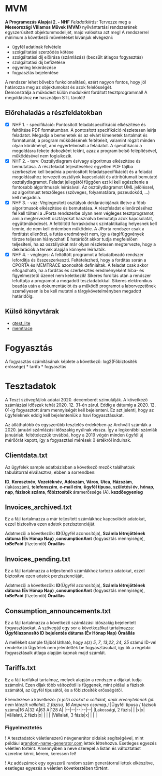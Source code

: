 
# MVM
**A Programozás Alapjai 2. - NHF**
*Feladatkiírás:*
Tervezze meg a  **Meseországi Villamos Művek (MVM)**  nyilvántartási rendszerének egyszerűsített objektummodelljét, majd valósítsa azt meg! A rendszerrel minimum a következő műveleteket kívánjuk elvégezni:

-   ügyfél adatinak felvétele
-   szolgáltatási szerződés kötése
-   szolgáltatási díj előírása (számlázás) (becsült átlagos fogyasztás)
-   szolgáltatási díj befizetése
-   egyenleg lekérdezése
-   fogyasztás bejelentése

A rendszer lehet bővebb funkcionalitású, ezért nagyon fontos, hogy jól határozza meg az objektumokat és azok felelősségét.  
Demonstrálja a működést külön modulként fordított tesztprogrammal!  A megoldáshoz  **ne**  használjon STL tárolót!
## Előrehaladás a részfeldatokban
 - [x] NHF 1. - specifikáció: Pontosított feladatspecifikáció elkészítése és feltöltése PDF formátumban. A pontosított specifikáció részletesen leírja feladatot. Megadja a bemenetek és az elvárt kimenetek tartalmát és formátumát, a program működésének feltételeit, valamint rögzít minden olyan körülményt, ami egyértelműsíti a feladatot. A specifikáció a megoldásra fekete dobozként tekint, azaz a program belső felépítésével, működésével nem foglalkozik.
 - [x] NHF 2. - terv: Osztálydiagram és/vagy algoritmus elkészítése és bemutatása. A részfeladat teljesítéséhez egyetlen PDF fájlba szerkesztve kell beadnia a pontosított feladatspecifikációt és a feladat megoldásához tervezett osztályok kapcsolatát és attribútumait bemutató osztálydiagramot. Feladat jellegétől függően ezt ki kell egészítenie a fontosabb algoritmusok leírásával. Az osztálydiagramot UML jelöléssel, az algoritmust tetszőleges (szöveges, folyamatábra, pszeudokód, …) kell megadnia.
 - [x] NHF 3. - váz: Véglegesített osztályok deklarációjának illetve a főbb algoritmusok elkészítése és bemutatása. A részfeladat ellenőrzéséhez fel kell tölteni a JPorta rendszerbe olyan nem végleges tesztprogramot, ami a megtervezett osztályokat használva bemutatja azok kapcsolatát, együttműködését. A feltöltött forráskódnak szintaktikailag helyesnek kell lennie, de nem kell érdemben működnie. A JPorta rendszer csak a fordítást ellenőrzi, a futás eredményét nem, így a (tag)függvények törzse teljesen hiányozhat! E határidőt akkor tudja megfelelően teljesíteni, ha az osztályokat már olyan részletesen megtervezte, hogy a deklarációk a tervek alapján könnyen leírhatók.
 - [x] NHF 4. - végleges: A feltöltött programot a feladatbeadó rendszer lefordítja és összeszerkeszti. Feltételezheti, hogy a fordítás során a CPORTA és MEMTRACE azonosítók definiáltak. A feladat csak akkor elfogadható, ha a fordítás és szerkesztés eredményeként hiba- és figyelmeztető üzenet nem keletkezik! Sikeres fordítás után a rendszer lefuttatja a programot a megadott tesztadatokkal. Sikeres elektronikus beadás után a dokumentációt és a működő programot a laborvezetőnek személyesen is be kell mutatni a tárgykövetelményben megadott határidőig.

## Külső könyvtárak

 - [gtest_lite](https://git.ik.bme.hu/Prog2/ell_feladat/CppMonoton/blob/master/gtest_lite.h)
 - [memtrace](https://git.ik.bme.hu/Prog2/ell_feladat/Nem_OO/blob/master/memtrace.h)

# Fogyasztás

A fogyasztás számításának képlete a következő:
	log2(Főbiztosíték erőssége) * tarifa * fogyasztás

# Tesztadatok
A Teszt szövegfájlok adatai 2020. decemberét szimulálják. A következő számlázási időszak tehát 2020. 12. 31-én zárul. Eddig a dátumig a 2020. 12. 01-ig fogyasztott áram mennyiségét kell bejelenteni.
Ez azt jelenti, hogy az ügyfeleknek eddig kell bejelenteniük a havi fogyasztásukat.

Az átláthatóbb és egyszerűbb tesztelés érdekében az Archvált számlák a 2020. januári számlázási időszakig nyúlnak vissza. Így a legkorábbi számlák januáriak.
feltételezzük továbbá, hogy a 2019 végén minden ügyfél új mérőórát kapott, így a fogyasztási mérések 0 értékről indulnak.
## Clientdata.txt

Az ügyfelek sample adatbázisban a következő mezők találhatóak tabulátorral elválasztva, ebben a sorrendben:

**ID**, **Keresztnév**, **Vezetéknév**, **Adószám**, **Város**, **Utca**, **Házszám**, (lakásszám), **telefonszám**, **e-mail cím**, **ügyfél típusa**, **születési év**, **hónap**, **nap**, **fázisok száma**, **főbiztosíték** áramerőssége (A). **kezdőegyenleg**

## Invoices_archived.txt

Ez a fájl tartalmazza a már teljesített számlákhoz kapcsolódó adatokat, ezzel biztosítva ezen adatok perzisztenciáját.

Adatmezői a következők:
**ID**(Ügyfél azonosítója), **Számla létrejöttének dátuma (Év	Hónap	Nap)** ,**consumptionAmt** (fogyasztás mennyisége), **toBePaid** (fizetendő)	**Óraállás**

## Invoices_pending.txt

Ez a fájl tartalmazza a teljesítendő számlákhoz tartozó adatokat, ezzel biztosítva ezen adatok perzisztenciáját.

Adatmezői a következők:
**ID**(Ügyfél azonosítója), **Számla létrejöttének dátuma (Év	Hónap	Nap)** ,**consumptionAmt** (fogyasztás mennyisége), **toBePaid** (fizetendő)	**Óraállás**


## Consumption_announcements.txt

Ez a fájl tartalmazza a következő számlázási időszakig bejelentett fogyasztásokat.
A szövegájl egy sor a következőkat tartalmazza:
**Ügyfélazonosító ID**	**bejelentés dátuma (Év	Hónap	Nap)**	**Óraállás**

A mellékelt sample fájlból látható, hogy a(z) *5*, *7*, *13*,*22*, *24*, *25* számú ID-vel rendelkező Ügyfelek nem jelentették be fogyasztásukat, így ők a régebbi fogyasztásaik átlaga alapján kapnak majd számlát.

## Tariffs.txt

Ez a fájl tarifákat tartalmaz, melyek alapján a rendszer a díjakat tudja számolni. 
Ezen díjak több változótól is függenek, mint pldául a fázisok számától, az ügyfél típusától, és a főbiztosíték erősségétől.

Elrendezése a következő: *(x jelzi azokat a cellákat, amik érvénytelenek (pl. nem létezik vállalati, 2 fázisú, 16 Amperes csomag.)*
|Ügyfél típusa / fázisok száma|16 A|32 A|63 A|128 A|
|--|--|--|--|--|
|Lakossági, 2 fázis| | |x|x|
|Vállalati, 2 fázis|x| | | |
|Vállalati, 3 fázis|x| | | |

### Figyelmeztetés

! A tesztadatok véletlenszerű névgenerátor oldalak segítségével, mint például a[random-name-generator.com](https://www.random-name-generator.com/hungary?gender=&n=10&s=57094) lettek létrehozva. Esetleges egyezés véletlen történt. Amennyiben a neve szerepel a listán és változtatást szeretne kérni, kérem, keressen fel!

! Az adószámok egy egyszerű random szám generátorral lettek elkészítve, esetleges egyezés a véletlen következtében történt.
